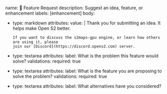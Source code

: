 name: 🚀 Feature Request
description: Suggest an idea, feature, or enhancement
labels: [enhancement]
body:
  - type: markdown
    attributes:
      value: |
        Thank you for submitting an idea. It helps make Open S2 better.

        If you want to discuss the s2maps-gpu engine, or learn how others are using it, please
        join our [Discord](https://discord.opens2.com) server.
  - type: textarea
    attributes:
      label: What is the problem this feature would solve?
    validations:
      required: true
  - type: textarea
    attributes:
      label: What is the feature you are proposing to solve the problem?
    validations:
      required: true
  - type: textarea
    attributes:
      label: What alternatives have you considered?
